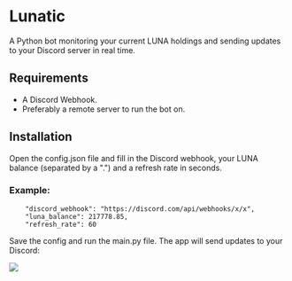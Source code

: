 
# Lunatic

A Python bot monitoring your current LUNA holdings and sending updates to your Discord server in real time.



## Requirements

- A Discord Webhook.
- Preferably a remote server to run the bot on.
## Installation

Open the config.json file and fill in the Discord webhook, your LUNA balance (separated by a ".") and a refresh rate in seconds.

### Example:
```
    "discord_webhook": "https://discord.com/api/webhooks/x/x",
    "luna_balance": 217778.85,
    "refresh_rate": 60
```
Save the config and run the main.py file. The app will send updates to your Discord:

![](https://i.imgur.com/c2jjFAD.png)